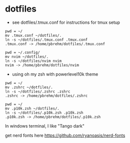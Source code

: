 # dotfiles

- see dotfiles/.tmux.conf for instructions for tmux setup
```
pwd = ~/
mv .tmux.conf ~/dotfiles/.
ln -s ~/dotfiles/.tmux.conf .tmux.conf
.tmux.conf -> /home/pbrehm/dotfiles/.tmux.conf
```

```
pwd = ~/.config/
mv nvim ~/dotfiles/.
ln -s ~/dotfiles/nvim nvim
nvim -> /home/pbrehm/dotfiles/nvim
```

- using oh my zsh with powerlevel10k theme
```
pwd = ~/
mv .zshrc ~/dotfiles/.
ln -s ~/dotfiles/.zshrc .zshrc
.zshrc -> /home/pbrehm/dotfiles/.zshrc
```

```
pwd = ~/
mv .p10k.zsh ~/dotfiles/.
ln -s ~/dotfiles/.p10k.zsh .p10k.zsh
.p10k.zsh -> /home/pbrehm/dotfiles/.p10k.zsh
```
In windows terminal, I like "Tango dark"

get nerd fonts here
https://github.com/ryanoasis/nerd-fonts
